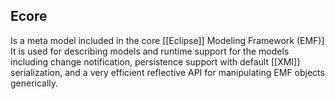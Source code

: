 ## Ecore

Is a meta model included in the core [[Eclipse]] Modeling Framework (EMF)]
It is used for describing models and runtime support for the models including change notification, persistence support with default [[XMI]] serialization, and a very efficient reflective API for manipulating EMF objects generically.